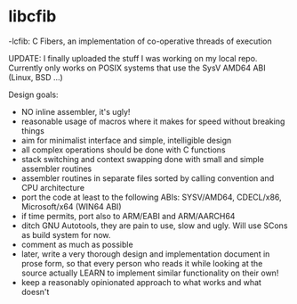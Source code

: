 # libcfib
-lcfib: C Fibers, an implementation of co-operative threads of execution

UPDATE: I finally uploaded the stuff I was working on my local repo. Currently only works on POSIX systems that use the SysV AMD64 ABI (Linux, BSD ...)

Design goals:
- NO inline assembler, it's ugly!
- reasonable usage of macros where it makes for speed without breaking things
- aim for minimalist interface and simple, intelligible design
- all complex operations should be done with C functions
- stack switching and context swapping done with small and simple assembler routines
- assembler routines in separate files sorted by calling convention and CPU architecture
- port the code at least to the following ABIs: SYSV/AMD64, CDECL/x86, Microsoft/x64 (WIN64 ABI)
- if time permits, port also to ARM/EABI and ARM/AARCH64
- ditch GNU Autotools, they are pain to use, slow and ugly. Will use SCons as build system for now.
- comment as much as possible
- later, write a very thorough design and implementation document in prose form,
so that every person who reads it while looking at the source actually LEARN to
implement similar functionality on their own!
- keep a reasonably opinionated approach to what works and what doesn't
